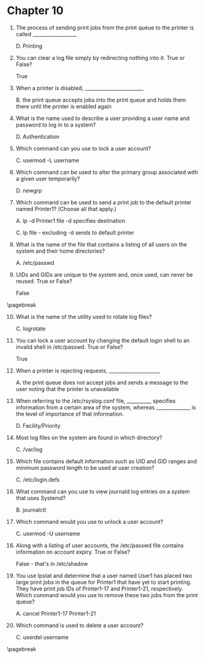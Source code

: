 
# Chapter 10

1. The process of sending print jobs from the print queue to the printer is called \__________________

   D. Printing


2. You can clear a log file simply by redirecting nothing into it. True or False?

   True


3. When a printer is disabled, \________________________

   B. the print queue accepts jobs into the print queue and holds them there until the printer is enabled again


4. What is the name used to describe a user providing a user name and password to log in to a system?

   D. Authentication


5. Which command can you use to lock a user account?

   C. usermod -L username


6. Which command can be used to alter the primary group associated with a given user temporarily?

   D. newgrp


7. Which command can be used to send a print job to the default printer named Printer1?  (Choose all that apply.)

   A. lp -d Printer1 file  -d specifies destination

   C. lp file  - excluding -d sends to default printer


8. What is the name of the file that contains a listing of all users on the system and their home directories?

   A. /etc/passwd


9. UIDs and GIDs are unique to the system and, once used, can never be reused. True or False?

   False

\pagebreak

10. What is the name of the utility used to rotate log files?

    C. logrotate


11. You can lock a user account by changing the default login shell to an invalid shell in /etc/passwd. True or False?

    True


12. When a printer is rejecting requests, \_____________________

    A. the print queue does not accept jobs and sends a message to the user noting that the printer is unavailable


13. When referring to the /etc/rsyslog.conf file, \__________ specifies information from a certain area of the system, whereas \______________ is the level of importance of that information.

    D. Facility/Priority


14. Most log files on the system are found in which directory?

    C. /var/log


15. Which file contains default information such as UID and GID ranges and minimum password length to be used at user creation?

    C. /etc/login.defs


16. What command can you use to view journald log entries on a system that uses Systemd?

    B. journalctl


17. Which command would you use to unlock a user account?

    C. usermod -U username


18. Along with a listing of user accounts, the /etc/passwd file contains information on account expiry. True or False? 

    False - that's in /etc/shadow


19. You use lpstat and determine that a user named User1 has placed two large print jobs in the queue for Printer1 that have yet to start printing. They have print job IDs of Printer1-17 and Printer1-21, respectively. Which command would you use to remove these two jobs from the print queue?

    A. cancel Printer1-17 Printer1-21


20. Which command is used to delete a user account?

    C. userdel username

\pagebreak
